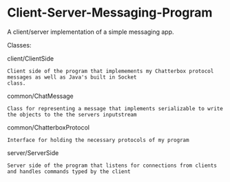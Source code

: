 # Client-Server-Messaging-Program
A client/server implementation of a simple messaging app.

Classes:

  client/ClientSide 
  
    Client side of the program that implemements my Chatterbox protocol messages as well as Java's built in Socket
    class.
    
  common/ChatMessage
  
    Class for representing a message that implements serializable to write the objects to the the servers inputstream
  common/ChatterboxProtocol
  
    Interface for holding the necessary protocols of my program
  server/ServerSide
  
    Server side of the program that listens for connections from clients and handles commands typed by the client
    
  
